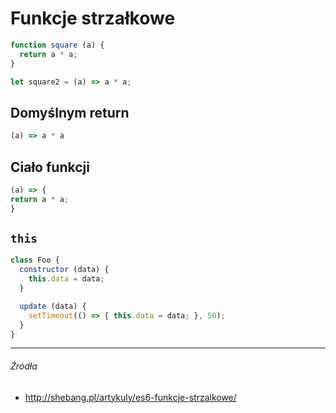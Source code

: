# Funkcje strzałkowe


```js
function square (a) {
  return a * a;
}

let square2 = (a) => a * a;
```


## Domyślnym return

```js
(a) => a * a
```

## Ciało funkcji

```js
(a) => {
return a * a;
}
```

## `this`

```js
class Foo {
  constructor (data) {
    this.data = data;
  }

  update (data) {
    setTimeout(() => { this.data = data; }, 50);
  }
}
```

---

###### Źródła

* http://shebang.pl/artykuly/es6-funkcje-strzalkowe/

